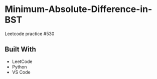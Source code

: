 # Minimum-Absolute-Difference-in-BST
Leetcode practice #530

## Built With
- LeetCode
- Python
- VS Code
